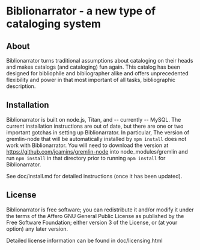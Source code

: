 Biblionarrator - a new type of cataloging system
================================================

About
-----

Biblionarrator turns traditional assumptions about cataloging on their
heads and makes catalogs (and cataloging) fun again. This catalog has
been designed for bibliophile and bibliographer alike and offers
unprecedented flexibility and power in that most important of all tasks,
bibliographic description.


Installation
------------

Biblionarrator is built on node.js, Titan, and -- currently -- MySQL.
The current installation instructions are out of date, but there are
one or two important gotchas in setting up Biblionarrator. In particular,
The version of gremlin-node that will be automatically installed by
`npm install` does not work with Biblionarrator. You will need to download
the version at https://github.com/jcamins/gremlin-node into
node_modules/gremlin and run `npm install` in that directory prior to
running `npm install` for Biblionarrator.

See doc/install.md for detailed instructions (once it has been updated).


License
-------

Biblionarrator is free software; you can redistribute it and/or modify
it under the terms of the Affero GNU General Public License as published
by the Free Software Foundation; either version 3 of the License, or (at
your option) any later version.

Detailed license information can be found in doc/licensing.html
